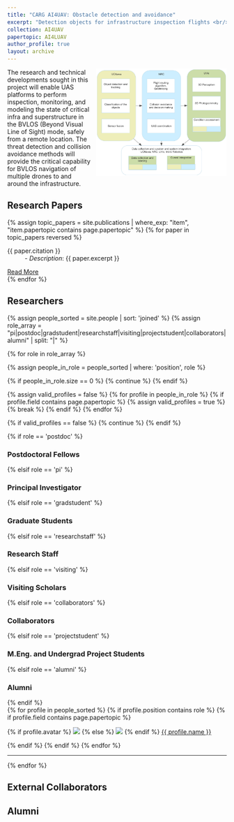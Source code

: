 ```yaml
---
title: "CARG AI4UAV: Obstacle detection and avoidance"
excerpt: "Detection objects for infrastructure inspection flights <br/><img src='/images/UAVwithPayload.png'>"
collection: AI4UAV
papertopic: AI4LUAV
author_profile: true
layout: archive
---
```

<div style="float: right; margin: 0 0 10px 10px;">
  <img src="/images/BVLoSProjectOverview.jpg" alt="UAV projects" width="300"/>
</div>

The research and technical developments sought in this project will enable UAS platforms to perform inspection, monitoring, and modeling the state of critical infra and superstructure in the BVLOS (Beyond Visual Line of Sight) mode, safely from a remote location. The threat detection and collision avoidance methods will provide the critical capability for BVLOS navigation of multiple drones to and around the infrastructure.




<div class="content-container">

  <!-- Section: Papers -->
  <section id="publications">
    <h2>Research Papers</h2>
    <div class="paper-grid">
      {% assign topic_papers = site.publications | where_exp: "item", "item.papertopic contains page.papertopic" %}
      {% for paper in topic_papers reversed %}
        <div class="paper-card">
            <dl><dt>{{ paper.citation }}</dt>
            <dd>- <em>Description</em>: {{ paper.excerpt }}</dd> </dl>
            <a href="{{ paper.url }}" class="btn">Read More</a>
        </div>
      {% endfor %}
    </div>
  </section>
  <!-- Section: Researchers -->

  <h2>Researchers</h2>
  {% assign people_sorted = site.people | sort: 'joined' %}
  {% assign role_array = "pi|postdoc|gradstudent|researchstaff|visiting|projectstudent|collaborators|alumni" | split: "|" %}

  {% for role in role_array %}

  {% assign people_in_role = people_sorted | where: 'position', role %}

  <!-- Skip section if there's nobody -->
  {% if people_in_role.size == 0 %}
    {% continue %}
  {% endif %}

  <!-- Additional check to skip empty roles with no valid profiles -->
  {% assign valid_profiles = false %}
  {% for profile in people_in_role %}
  {% if profile.field contains page.papertopic %}
    {% assign valid_profiles = true %}
    {% break %}
  {% endif %}
  {% endfor %}

  {% if valid_profiles == false %}
  {% continue %}
  {% endif %}

  <div class="pos_header">
  {% if role == 'postdoc' %}
  <h3>Postdoctoral Fellows</h3>
   {% elsif role == 'pi' %}
  <h3>Principal Investigator</h3>
   {% elsif role == 'gradstudent' %}
  <h3>Graduate Students</h3>
   {% elsif role == 'researchstaff' %}
  <h3>Research Staff</h3>
   {% elsif role == 'visiting' %}
  <h3>Visiting Scholars</h3>
   {% elsif role == 'collaborators' %}
  <h3>Collaborators</h3>
  {% elsif role == 'projectstudent' %}
  <h3>M.Eng. and Undergrad Project Students</h3>
   {% elsif role == 'alumni' %}
  <h3>Alumni</h3>
  {% endif %}
  </div>


  <div class="content list people">
    {% for profile in people_sorted %}
      {% if profile.position contains role %}
       {% if profile.field contains page.papertopic %}
        <div class="list-item-people">
          <p class="list-post-title">
            {% if profile.avatar %}
              <a href="{{ site.baseurl }}{{ profile.url }}"><img class="profile-thumbnail" src="{{site.baseurl}}/images/people/{{profile.avatar}}" style="width: 70px;"></a>
            {% else %}
              <a href="{{ site.baseurl }}{{ profile.url }}"><img class="profile-thumbnail" src="http://evansheline.com/wp-content/uploads/2011/02/facebook-Storm-Trooper.jpg" style="width: 70px;"></a>
            {% endif %}
            <a class="name" href="{{ site.baseurl }}{{ profile.url }}">{{ profile.name }}</a>
          </p>
        </div>
        {% endif %}
      {% endif %}
    {% endfor %}
  </div>
  <hr>
  {% endfor %}
  <h2>External Collaborators</h2>
  <h2>Alumni</h2>
